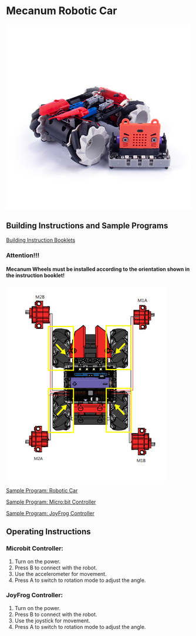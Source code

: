 # Mecanum Robotic Car

![](./images/1.jpg)

## Building Instructions and Sample Programs

[Building Instruction Booklets](https://bit.ly/MRMacanumWheelBuildingInstruction)

### Attention!!!

#### Mecanum Wheels must be installed according to the orientation shown in the instruction booklet!

![](./images/6.png)

[Sample Program: Robotic Car](https://makecode.microbit.org/_ed6Mh7F81Hvg)

[Sample Program: Micro:bit Controller](https://makecode.microbit.org/_D3k7FL38TPC3)

[Sample Program: JoyFrog Controller](https://makecode.microbit.org/_Kv1Pe6VseDFJ)

## Operating Instructions

### Microbit Controller:

1. Turn on the power.
2. Press B to connect with the robot.
3. Use the accelerometer for movement.
4. Press A to switch to rotation mode to adjust the angle.

### JoyFrog Controller:

1. Turn on the power.
2. Press B to connect with the robot.
3. Use the joystick for movement.
4. Press A to switch to rotation mode to adjust the angle.